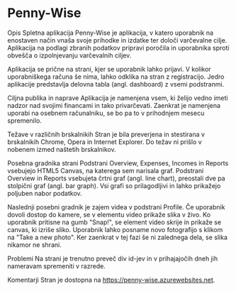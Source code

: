 ﻿# Penny-Wise

Opis
Spletna aplikacija Penny-Wise je aplikacija, v katero uporabnik na enostaven način vnaša svoje prihodke in izdatke ter določi varčevalne cilje. Aplikacija na podlagi zbranih podatkov pripravi poročila in uporabnika sproti obvešča o izpolnjevanju varčevalnih ciljev.

Aplikacija se prične na strani, kjer se uporabnik lahko prijavi. V kolikor uporabniškega računa še nima, lahko odklika na stran z registracijo. Jedro aplikacije predstavlja delovna tabla (angl. dashboard) z vsemi podstranmi.

Ciljna publika in naprave
Aplikacija je namenjena vsem, ki želijo vedno imeti nadzor nad svojimi financami in tako privarčevati. Zaenkrat je namenjena uporabi na osebnem računalniku, se bo pa to v prihodnjem mesecu spremenilo.

Težave v različnih brskalnikih
Stran je bila preverjena in stestirana v brskalnikih Chrome, Opera in Internet Explorer. Do težav ni prišlo v nobenem izmed naštetih brskalnikov.

Posebna gradnika strani
Podstrani Overview, Expenses, Incomes in Reports vsebujejo HTML5 Canvas, na katerega sem narisala graf. Podstrani Overview in Reports vsebujeta črtni graf (angl. line chart), preostali dve pa stolpični graf (angl. bar graph). Vsi grafi so prilagodljivi in lahko prikažejo poljuben nabor podatkov.

Naslednji posebni gradnik je zajem videa v podstrani Profile. Če uporabnik dovoli dostop do kamere, se v elementu video prikaže slika v živo. Ko uporabnik pritisne na gumb "Snap!", se element video skrije in prikaže se canvas, ki izriše sliko. Uporabnik lahko posname novo fotografijo s klikom na "Take a new photo". Ker zaenkrat v tej fazi še ni zalednega dela, se slika nikamor ne shrani.

Problemi
Na strani je trenutno preveč div id-jev in v prihajajočih dneh jih nameravam spremeniti v razrede.

Komentarji
Stran je dostopna na https://penny-wise.azurewebsites.net.
